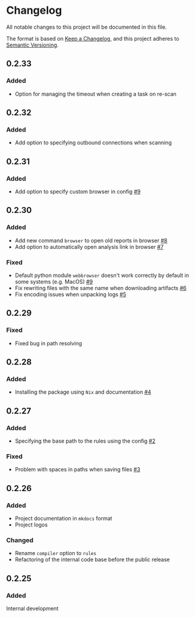 # Changelog

All notable changes to this project will be documented in this file.

The format is based on [Keep a Changelog](https://keepachangelog.com/en/1.1.0/),
and this project adheres to [Semantic Versioning](https://semver.org/spec/v2.0.0.html).

## 0.2.33

### Added

- Option for managing the timeout when creating a task on re-scan

## 0.2.32

### Added

- Add option to specifying outbound connections when scanning

## 0.2.31

### Added

- Add option to specify custom browser in config [#9](https://github.com/Security-Experts-Community/sandbox-cli/pull/9)

## 0.2.30

### Added

- Add new command `browser` to open old reports in browser [#8](https://github.com/Security-Experts-Community/sandbox-cli/pull/8/files)
- Add option to automatically open analysis link in browser [#7](https://github.com/Security-Experts-Community/sandbox-cli/pull/7)

### Fixed

- Default python module `webbrowser` doesn't work correctly by default in some systems (e.g. MacOS) [#9](https://github.com/Security-Experts-Community/sandbox-cli/pull/9)
- Fix rewriting files with the same name when downloading artifacts [#6](https://github.com/Security-Experts-Community/sandbox-cli/pull/6)
- Fix encoding issues when unpacking logs [#5](https://github.com/Security-Experts-Community/sandbox-cli/pull/5)

## 0.2.29

### Fixed

- Fixed bug in path resolving

## 0.2.28

### Added

- Installing the package using `Nix` and documentation [#4](https://github.com/Security-Experts-Community/sandbox-cli/pull/4)

## 0.2.27

### Added

- Specifying the base path to the rules using the config [#2](https://github.com/Security-Experts-Community/sandbox-cli/pull/2)

### Fixed

- Problem with spaces in paths when saving files [#3](https://github.com/Security-Experts-Community/sandbox-cli/pull/3)

## 0.2.26

### Added

- Project documentation in `mkdocs` format
- Project logos

### Changed

- Rename `compiler` option to `rules`
- Refactoring of the internal code base before the public release

## 0.2.25

### Added

Internal development
